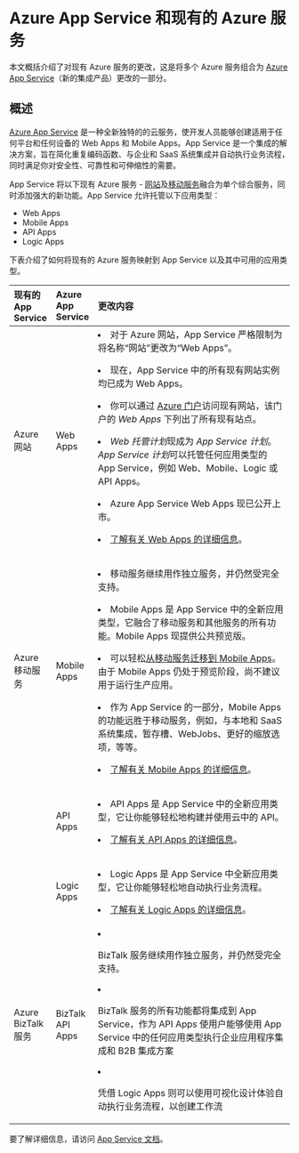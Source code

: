 <properties 
	pageTitle="Azure App Service 及其对现有 Azure 服务的影响" 
	description="介绍了新的 Azure App Service 及其功能对 Azure 中现有服务的影响。" 
	authors="yochayk" 
	writer="yochayk" 
	editor="yochayk" 
	manager="nirma" 
	services="app-service\web" 
	documentationCenter=""/>

<tags 
	ms.service="app-service-web" 
	ms.date="03/24/2015" 
	wacn.date=""/>


# Azure App Service 和现有的 Azure 服务

本文概括介绍了对现有 Azure 服务的更改，这是将多个 Azure 服务组合为 [Azure App Service](/home/features/app-service/)（新的集成产品）更改的一部分。

## 概述 

[Azure App Service](/home/features/app-service/) 是一种全新独特的的云服务，使开发人员能够创建适用于任何平台和任何设备的 Web Apps 和 Mobile Apps。App Service 是一个集成的解决方案，旨在简化重复编码函数、与企业和 SaaS 系统集成并自动执行业务流程，同时满足你对安全性、可靠性和可伸缩性的需要。

App Service 将以下现有 Azure 服务 - [网站](/documentation/services/websites)及[移动服务](/documentation/services/mobile-services)融合为单个综合服务，同时添加强大的新功能。App Service 允许托管以下应用类型：

-   Web Apps
-   Mobile Apps
-   API Apps
-   Logic Apps

下表介绍了如何将现有的 Azure 服务映射到 App Service 以及其中可用的应用类型。

<table>
<thead>
<tr class="header">
<th align="left", style="width:10%">现有的 App Service</th>
<th align="left", style="width:10%">Azure App Service</th>
<th align="left", style="width:80%">更改内容</th>
</tr>
</thead>
<tbody>
<tr class="odd">
<td align="left">Azure 网站</td>
<td align="left">Web Apps</td>
<td align="left"><li>对于 Azure 网站，App Service 严格限制为将名称“网站”更改为“Web Apps”。
<p><li>现在，App Service 中的所有现有网站实例均已成为 Web Apps。</p>
<p><li>你可以通过 <a href="https://manage.windowsazure.cn/">Azure 门户</a>访问现有网站，该门户的 <em>Web Apps</em> 下列出了所有现有站点。</p>
<p><li><em>Web 托管计划</em>现成为 <em>App Service 计划</em>。<em>App Service 计划</em>可以托管任何应用类型的 App Service，例如 Web、Mobile、Logic 或 API Apps。</p>
<p><li>Azure App Service Web Apps 现已公开上市。</p>
<p><li><a href="/home/features/app-service/web/">了解有关 Web Apps 的详细信息</a>。</p></td>
</tr>
<tr class="even">
<td align="left">Azure 移动服务</td>
<td align="left">Mobile Apps</td>
<td align="left"><p><li>移动服务继续用作独立服务，并仍然受完全支持。</p>
<p><li>Mobile Apps 是 App Service 中的全新应用类型，它融合了移动服务和其他服务的所有功能。Mobile Apps 现提供公共预览版。</p>
<p><li>可以轻松<a href="/documentation/articles/app-service-mobile-dotnet-backend-migrating-from-mobile-services-preview/">从移动服务迁移到 Mobile Apps</a>。由于 Mobile Apps 仍处于预览阶段，尚不建议用于运行生产应用。</p>
<p><li>作为 App Service 的一部分，Mobile Apps 的功能远胜于移动服务，例如，与本地和 SaaS 系统集成，暂存槽、WebJobs、更好的缩放选项，等等。</p>
<p><li><a href="/home/features/app-service/mobile/">了解有关 Mobile Apps 的详细信息</a>。</p>
</tr>
<tr class="odd">
<td align="left"></td>
<td align="left">API Apps</td>
<td align="left">
<p><li>API Apps 是 App Service 中的全新应用类型，它让你能够轻松地构建并使用云中的 API。</p>
<p><li><a href="/home/features/app-service/api/">了解有关 API Apps 的详细信息</a>。</p></td>
</tr>
<tr class="even">
<td align="left"></td>
<td align="left">Logic Apps</td>
<td align="left">
<p><li>Logic Apps 是 App Service 中全新应用类型，它让你能够轻松地自动执行业务流程。</p>
<p><li><a href="/home/features/app-service/logic/">了解有关 Logic Apps 的详细信息</a>。</p></td>
</tr>
<tr class="odd">
<td align="left">Azure BizTalk 服务</td>
<td align="left">BizTalk API Apps</td>
<td align="left">
<li><p>BizTalk 服务继续用作独立服务，并仍然受完全支持。</p>
<li><p>BizTalk 服务的所有功能都将集成到 App Service，作为 API Apps 使用户能够使用 App Service 中的任何应用类型执行企业应用程序集成和 B2B 集成方案</p>
<li><p>凭借 Logic Apps 则可以使用可视化设计体验自动执行业务流程，以创建工作流</p></td>
</tr>
</tbody>
</table>

要了解详细信息，请访问 [App Service 文档](/documentation/services/web-sites/)。
 

<!---HONumber=67-->